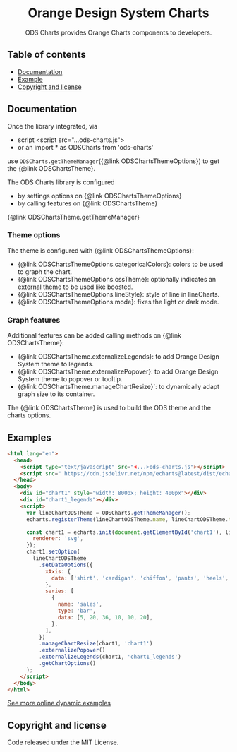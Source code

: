 <h1 align="center">Orange Design System Charts</h1>

<p align="center">
  ODS Charts provides Orange Charts components to developers.
</p>

## Table of contents

- [Documentation](#documentation)
- [Example](#example)
- [Copyright and license](#copyright-and-license)

## Documentation

Once the library integrated, via

- script &lt;script src="...ods-charts.js"&gt;
- or an import \* as ODSCharts from 'ods-charts'

use `ODSCharts.getThemeManager`({@link ODSChartsThemeOptions}) to get the {@link ODSChartsTheme}.

The ODS Charts library is configured

- by settings options on {@link ODSChartsThemeOptions}
- by calling features on {@link ODSChartsTheme}

{@link ODSChartsTheme.getThemeManager}

### Theme options

The theme is configured with {@link ODSChartsThemeOptions}:

- {@link ODSChartsThemeOptions.categoricalColors}: colors to be used to graph the chart.
- {@link ODSChartsThemeOptions.cssTheme}: optionally indicates an external theme to be used like boosted.
- {@link ODSChartsThemeOptions.lineStyle}: style of line in lineCharts.
- {@link ODSChartsThemeOptions.mode}: fixes the light or dark mode.

### Graph features

Additional features can be added calling methods on {@link ODSChartsTheme}:

- {@link ODSChartsTheme.externalizeLegends}: to add Orange Design System theme to legends.
- {@link ODSChartsTheme.externalizePopover}: to add Orange Design System theme to popover or tooltip.
- {@link ODSChartsTheme.manageChartResize}`: to dynamically adapt graph size to its container.

The {@link ODSChartsTheme} is used to build the ODS theme and the charts options.

## Examples

```html
<html lang="en">
  <head>
    <script type="text/javascript" src="<...>ods-charts.js"></script>
    <script src=" https://cdn.jsdelivr.net/npm/echarts@latest/dist/echarts.min.js "></script>
  </head>
  <body>
    <div id="chart1" style="width: 800px; height: 400px"></div>
    <div id="chart1_legends"></div>
    <script>
      var lineChartODSTheme = ODSCharts.getThemeManager();
      echarts.registerTheme(lineChartODSTheme.name, lineChartODSTheme.theme);

      const chart1 = echarts.init(document.getElementById('chart1'), lineChartODSTheme.name, {
        renderer: 'svg',
      });
      chart1.setOption(
        lineChartODSTheme
          .setDataOptions({
            xAxis: {
              data: ['shirt', 'cardigan', 'chiffon', 'pants', 'heels', 'socks'],
            },
            series: [
              {
                name: 'sales',
                type: 'bar',
                data: [5, 20, 36, 10, 10, 20],
              },
            ],
          })
          .manageChartResize(chart1, 'chart1')
          .externalizePopover()
          .externalizeLegends(chart1, 'chart1_legends')
          .getChartOptions()
      );
    </script>
  </body>
</html>
```

<a href="/examples/">See more online dynamic examples</a>

## Copyright and license

Code released under the MIT License.

<script>
  if (document.location.href.endsWith('/api'))   {
    document.location.href = document.location.href + '/'
  }
</script>
